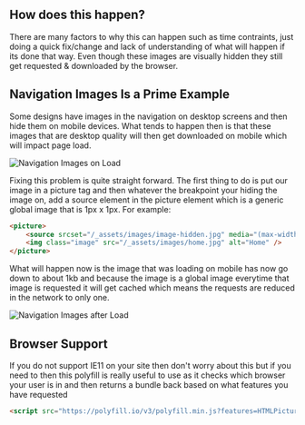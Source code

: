 ## How does this happen?

There are many factors to why this can happen such as time contraints, just doing a quick fix/change and lack of understanding of what will happen if its done that way. Even though these images are visually hidden they still get requested & downloaded by the browser.

## Navigation Images Is a Prime Example

Some designs have images in the navigation on desktop screens and then hide them on mobile devices. What tends to happen then is that these images that are desktop quality will then get downloaded on mobile which will impact page load.

![Navigation Images on Load](https://github.com/code-mattclaffey/performance-kit/public/images/before-html-network.png)

Fixing this problem is quite straight forward. The first thing to do is put our image in a picture tag and then whatever the breakpoint your hiding the image on, add a source element in the picture element which is a generic global image that is 1px x 1px. For example:

```html
<picture>
    <source srcset="/_assets/images/image-hidden.jpg" media="(max-width: 48em)" />
    <img class="image" src="/_assets/images/home.jpg" alt="Home" />
</picture>
```

What will happen now is the image that was loading on mobile has now go down to about 1kb and because the image is a global image everytime that image is requested it will get cached which means the requests are reduced in the network to only one.

![Navigation Images after Load](https://github.com/code-mattclaffey/performance-kit/public/images/after-html-network.png)

## Browser Support

If you do not support IE11 on your site then don't worry about this but if you need to then this polyfill is really useful to use as it checks which browser your user is in and then returns a bundle back based on what features you have requested

```html
<script src="https://polyfill.io/v3/polyfill.min.js?features=HTMLPictureElement"></script>
```
